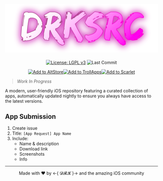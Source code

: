 <h1 align="center">
<img src="static/assets/DRKSRC (Header).png" alt="DRKSRC">
</h1>

<div align="center">

[![License: LGPL v3](https://img.shields.io/badge/License-LGPL_v3-blue.svg)](https://www.gnu.org/licenses/lgpl-3.0) ![Last Commit](https://img.shields.io/github/last-commit/DRKCTRLDEV/DRKSRC)
</div>
<div align='center'>

[![Add to AltStore](https://img.shields.io/badge/Add%20to%20AltStore-0048ba?style=for-the-badge)](https://fwuf.in/#/altstore://add?url=https://raw.githubusercontent.com/DRKCTRLDEV/DRKSRC/main/altstore.json)[![Add to TrollApps](https://img.shields.io/badge/Add%20to%20TrollApps-B85CFD?style=for-the-badge)](https://fwuf.in/#/trollapps://add?url=https://raw.githubusercontent.com/DRKCTRLDEV/DRKSRC/main/trollapps.json)[![Add to Scarlet](https://img.shields.io/badge/Add%20to%20Scarlet-ff0000?style=for-the-badge)](https://fwuf.in/#/scarlet://repo=https://raw.githubusercontent.com/DRKCTRLDEV/DRKSRC/main/scarlet.json)
</div>

>*Work In Progress*

A modern, user-friendly iOS repository featuring a curated collection of apps, automatically updated nightly to ensure you always have access to the latest versions.

## App Submission

1. Create issue
2. Title: `[App Request] App Name`
3. Include:
   - Name & description
   - Download link
   - Screenshots
   - Info

---

<div align="center">
  Made with ❤️ by ←{ 𝓓𝓡𝓚 }→ and the amazing iOS community
</div>